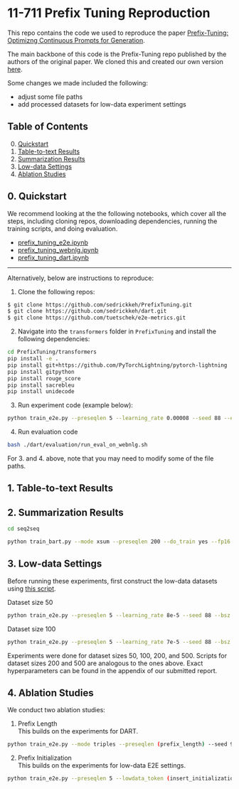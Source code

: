 # 11-711 Prefix Tuning Reproduction
This repo contains the code we used to reproduce the paper [Prefix-Tuning: Optimizng Continuous Prompts for Generation](https://arxiv.org/abs/2101.00190).

The main backbone of this code is the Prefix-Tuning repo published by the authors of the original paper.
We cloned this and created our own version [here](https://github.com/sedrickkeh/PrefixTuning).

Some changes we made included the following:
- adjust some file paths
- add processed datasets for low-data experiment settings

## Table of Contents
0. [Quickstart](#0.-quickstart)
1. [Table-to-text Results](#1.-Table-to-text-Results)
2. [Summarization Results](#2.-Summarization-Results)
3. [Low-data Settings](#3.-Low-data-Settings)
4. [Ablation Studies](#4.-Ablation-Studies)


## 0. Quickstart
We recommend looking at the the following notebooks, which cover all the steps, including cloning repos, downloading dependencies, running the training scripts, and doing evaluation. 
- [prefix_tuning_e2e.ipynb](prefix_tuning_e2e.ipynb)
- [prefix_tuning_webnlg.ipynb](prefix_tuning_webnlg.ipynb)
- [prefix_tuning_dart.ipynb](prefix_tuning_dart.ipynb)

--- 
Alternatively, below are instructions to reproduce:
1. Clone the following repos:
```bash
$ git clone https://github.com/sedrickkeh/PrefixTuning.git
$ git clone https://github.com/sedrickkeh/dart.git
$ git clone https://github.com/tuetschek/e2e-metrics.git
```

2. Navigate into the `transformers` folder in `PrefixTuning` and install the following dependencies:
```bash
cd PrefixTuning/transformers
pip install -e .
pip install git+https://github.com/PyTorchLightning/pytorch-lightning
pip install gitpython
pip install rouge_score
pip install sacrebleu
pip install unidecode
```

3. Run experiment code (example below): <br>
```bash
python train_e2e.py --preseqlen 5 --learning_rate 0.00008 --seed 88 --epoch 5
```

4. Run evaluation code 
```bash
bash ./dart/evaluation/run_eval_on_webnlg.sh
```

For 3. and 4. above, note that you may need to modify some of the file paths.

## 1. Table-to-text Results



## 2. Summarization Results
```bash
cd seq2seq

python train_bart.py --mode xsum --preseqlen 200 --do_train yes --fp16 yes --bsz 2 --epoch 15 --gradient_accumulation_step 3 --learning_rate 0.00005 --mid_dim 800
```

## 3. Low-data Settings
Before running these experiments, first construct the low-data datasets using [this script](https://github.com/sedrickkeh/PrefixTuning/blob/cleaned/data/e2e_data/sample.py). <br>

Dataset size 50
```bash
python train_e2e.py --preseqlen 5 --learning_rate 8e-5 --seed 88 --bsz 10 --lowdata_token 'table-to-text-restaurant:' --epoch 100 --warmup_steps 300 --notes earlystoplowdata_88_50
```
Dataset size 100
```bash
python train_e2e.py --preseqlen 5 --learning_rate 7e-5 --seed 88 --bsz 10 --lowdata_token 'table-to-text-restaurant:' --epoch 100 --warmup_steps 100 --notes earlystoplowdata_88_100
```

Experiments were done for dataset sizes 50, 100, 200, and 500. Scripts for dataset sizes 200 and 500 are analogous to the ones above. Exact hyperparameters can be found in the appendix of our submitted report.

## 4. Ablation Studies
We conduct two ablation studies:
1. Prefix Length <br>
This builds on the experiments for DART.
```bash
python train_e2e.py --mode triples --preseqlen (prefix_length) --seed 9 --bsz 5 --epoch 5 --learning_rate 8e-5
```

2. Prefix Initialization <br>
This builds on the experiments for low-data E2E settings.
```bash
python train_e2e.py --preseqlen 5 --lowdata_token (insert_initialization_here) --learning_rate 7e-5 --seed 88 --bsz 10 --epoch 100 --warmup_steps 100 --notes earlystoplowdata_88_500
```
